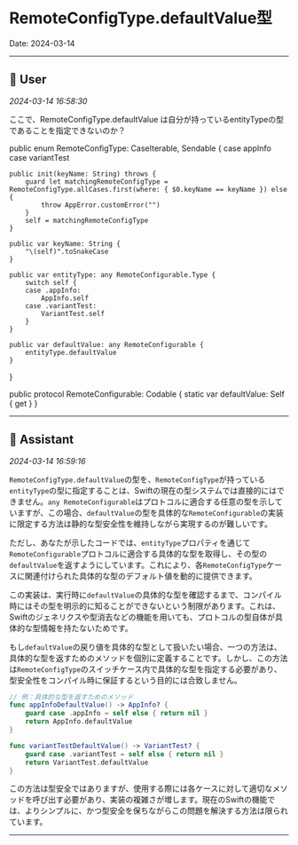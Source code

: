 # RemoteConfigType.defaultValue型

Date: 2024-03-14

---

## 👤 User
*2024-03-14 16:58:30*

ここで、RemoteConfigType.defaultValue は自分が持っているentityTypeの型であることを指定できないのか？

public enum RemoteConfigType: CaseIterable, Sendable {
    case appInfo
    case variantTest

    public init(keyName: String) throws {
        guard let matchingRemoteConfigType = RemoteConfigType.allCases.first(where: { $0.keyName == keyName }) else {
            throw AppError.customError("")
        }
        self = matchingRemoteConfigType
    }

    public var keyName: String {
        "\(self)".toSnakeCase
    }

    public var entityType: any RemoteConfigurable.Type {
        switch self {
        case .appInfo:
            AppInfo.self
        case .variantTest:
            VariantTest.self
        }
    }

    public var defaultValue: any RemoteConfigurable {
        entityType.defaultValue
    }
}

public protocol RemoteConfigurable: Codable {
    static var defaultValue: Self { get }
}

---

## 🤖 Assistant
*2024-03-14 16:59:16*

`RemoteConfigType.defaultValue`の型を、`RemoteConfigType`が持っている`entityType`の型に指定することは、Swiftの現在の型システムでは直接的にはできません。`any RemoteConfigurable`はプロトコルに適合する任意の型を示していますが、この場合、`defaultValue`の型を具体的な`RemoteConfigurable`の実装に限定する方法は静的な型安全性を維持しながら実現するのが難しいです。

ただし、あなたが示したコードでは、`entityType`プロパティを通じて`RemoteConfigurable`プロトコルに適合する具体的な型を取得し、その型の`defaultValue`を返すようにしています。これにより、各`RemoteConfigType`ケースに関連付けられた具体的な型のデフォルト値を動的に提供できます。

この実装は、実行時に`defaultValue`の具体的な型を確認するまで、コンパイル時にはその型を明示的に知ることができないという制限があります。これは、Swiftのジェネリクスや型消去などの機能を用いても、プロトコルの型自体が具体的な型情報を持たないためです。

もし`defaultValue`の戻り値を具体的な型として扱いたい場合、一つの方法は、具体的な型を返すためのメソッドを個別に定義することです。しかし、この方法は`RemoteConfigType`のスイッチケース内で具体的な型を指定する必要があり、型安全性をコンパイル時に保証するという目的には合致しません。

```swift
// 例：具体的な型を返すためのメソッド
func appInfoDefaultValue() -> AppInfo? {
    guard case .appInfo = self else { return nil }
    return AppInfo.defaultValue
}

func variantTestDefaultValue() -> VariantTest? {
    guard case .variantTest = self else { return nil }
    return VariantTest.defaultValue
}
```

この方法は型安全ではありますが、使用する際には各ケースに対して適切なメソッドを呼び出す必要があり、実装の複雑さが増します。現在のSwiftの機能では、よりシンプルに、かつ型安全を保ちながらこの問題を解決する方法は限られています。

---
